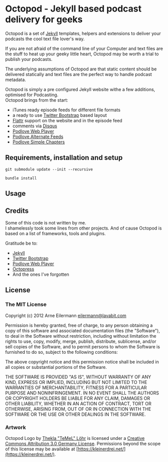 # Octopod - Jekyll based podcast delivery for geeks

Octopod is a set of [Jekyll](http://jekyllrb.com/) templates, helpers and extensions to deliver your podcasts the cool text file lover's way.

If you are not afraid of the command line of your Computer and text files are the stuff to heat up your geeky little heart, Octopod may be worth a trial to publish your podcasts.

The underlying assumptions of Octopod are that static content should be delivered statically and text files are the perfect way to handle podcast metadata.

Octopod is simply a pre configured Jekyll website withe a few additions, optimised for Podcasting.  
Octopod brings from the start:
* iTunes ready episode feeds for different file formats
* a ready to use [Twitter Bootstrap](http://twitter.github.com/bootstrap/) based layout
* [Flattr](https://flattr.com/) support on the website and in the episode feed
* comments via [Disqus](http://disqus.com/)
* [Podlove Web Player](http://podlove.org/podlove-web-player/)
* [Podlove Alternate Feeds](http://podlove.org/alternate-feeds/)
* [Podlove Simple Chapters](http://podlove.org/simple-chapters/)

## Requirements, installation and setup

    git submodule update --init --recursive

    bundle install

## Usage

## Credits

Some of this code is not written by me.  
I shamelessly took some lines from other projects. And of cause Octopod is based on a list of frameworks, tools and plugins.

Gratitude be to:
* [Jekyll](http://jekyllrb.com/)
* [Twitter Bootstrap](http://twitter.github.com/bootstrap/)
* [Podlove Web Player](http://podlove.org/podlove-web-player/)
* [Octopress](http://octopress.org/)
* And the ones I've forgotten

## License

### The MIT License

Copyright (c) 2012 Arne Eilermann <eilermann@lavabit.com>

Permission is hereby granted, free of charge, to any person obtaining a copy
of this software and associated documentation files (the "Software"), to deal
in the Software without restriction, including without limitation the rights
to use, copy, modify, merge, publish, distribute, sublicense, and/or sell
copies of the Software, and to permit persons to whom the Software is
furnished to do so, subject to the following conditions:

The above copyright notice and this permission notice shall be included in
all copies or substantial portions of the Software.

THE SOFTWARE IS PROVIDED "AS IS", WITHOUT WARRANTY OF ANY KIND, EXPRESS OR
IMPLIED, INCLUDING BUT NOT LIMITED TO THE WARRANTIES OF MERCHANTABILITY,
FITNESS FOR A PARTICULAR PURPOSE AND NONINFRINGEMENT. IN NO EVENT SHALL THE
AUTHORS OR COPYRIGHT HOLDERS BE LIABLE FOR ANY CLAIM, DAMAGES OR OTHER
LIABILITY, WHETHER IN AN ACTION OF CONTRACT, TORT OR OTHERWISE, ARISING FROM,
OUT OF OR IN CONNECTION WITH THE SOFTWARE OR THE USE OR OTHER DEALINGS IN
THE SOFTWARE.

### Artwork

Octopod Logo by [Thekla "TeMeL" Löhr](http://www.temel-art.de/) is licensed
under a [Creative Commons Attribution 3.0 Germany License](http://creativecommons.org/licenses/by/3.0/de/).
Permissions beyond the scope of this license may be available at
[https://kleinerdrei.net/](https://kleinerdrei.net/).
